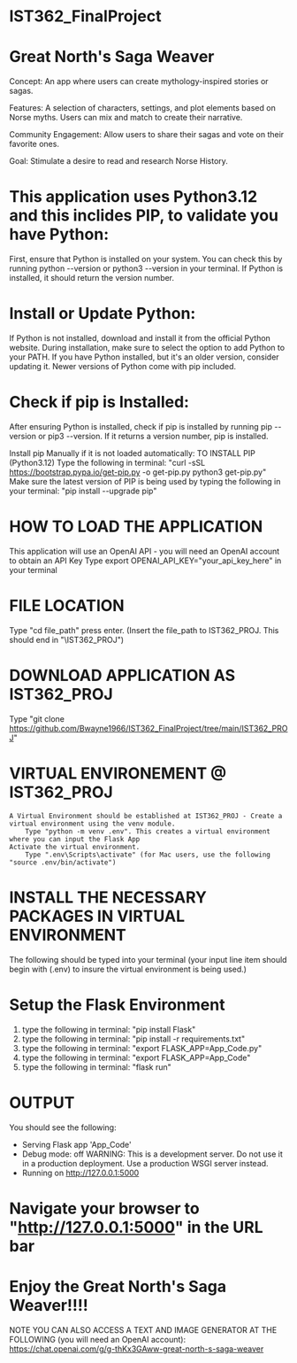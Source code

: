 # IST362_FinalProject
# Great North's Saga Weaver

Concept: An app where users can create mythology-inspired stories or sagas.

Features: A selection of characters, settings, and plot elements based on Norse 
myths. Users can mix and match to create their narrative.

Community Engagement: Allow users to share their sagas and vote on their favorite ones.

Goal: Stimulate a desire to read and research Norse History.

# This application uses Python3.12 and this inclides PIP, to validate you have Python:

First, ensure that Python is installed on your system. You can check this by running python --version or python3 --version in your terminal. 
If Python is installed, it should return the version number.

# Install or Update Python:

If Python is not installed, download and install it from the official Python website. During installation, make sure to select the option to add Python to your PATH.
If you have Python installed, but it's an older version, consider updating it. Newer versions of Python come with pip included.

# Check if pip is Installed:

After ensuring Python is installed, check if pip is installed by running pip --version or pip3 --version. If it returns a version number, pip is installed.

Install pip Manually if it is not loaded automatically:
TO INSTALL PIP (Python3.12)
	Type the following in terminal: "curl -sSL https://bootstrap.pypa.io/get-pip.py -o get-pip.py
	python3 get-pip.py"
 Make sure the latest version of PIP is being used by typing the following in your terminal: "pip install --upgrade pip"

# HOW TO LOAD THE APPLICATION
This application will use an OpenAI API - you will need an OpenAI account to obtain an API Key 
    Type export OPENAI_API_KEY="your_api_key_here" in your terminal
    
# FILE LOCATION
Type "cd file_path" press enter. (Insert the file_path to IST362_PROJ. This should end in "\IST362_PROJ")

# DOWNLOAD APPLICATION AS IST362_PROJ
  Type "git clone https://github.com/Bwayne1966/IST362_FinalProject/tree/main/IST362_PROJ"
    
# VIRTUAL ENVIRONEMENT @ IST362_PROJ 
    A Virtual Environment should be established at IST362_PROJ - Create a virtual environment using the venv module.
        Type "python -m venv .env". This creates a virtual environment where you can input the Flask App
    Activate the virtual environment.
        Type ".env\Scripts\activate" (for Mac users, use the following "source .env/bin/activate")

# INSTALL THE NECESSARY PACKAGES IN VIRTUAL ENVIRONMENT
The following should be typed into your terminal (your input line item should begin with (.env) to insure the virtual environment is being used.)

# Setup the Flask Environment
1. type the following in terminal: "pip install Flask"
2. type the following in terminal: "pip install -r requirements.txt"
3. type the following in terminal: "export FLASK_APP=App_Code.py"
4. type the following in terminal: "export FLASK_APP=App_Code"
5. type the following in terminal: "flask run"

# OUTPUT
You should see the following:
 * Serving Flask app 'App_Code'
 * Debug mode: off
WARNING: This is a development server. Do not use it in a production deployment. Use a production WSGI server instead.
 * Running on http://127.0.0.1:5000
# Navigate your browser to "http://127.0.0.1:5000" in the URL bar
# Enjoy the Great North's Saga Weaver!!!! 

NOTE YOU CAN ALSO ACCESS A TEXT AND IMAGE GENERATOR AT THE FOLLOWING (you will need an OpenAI account):
https://chat.openai.com/g/g-thKx3GAww-great-north-s-saga-weaver



